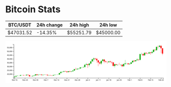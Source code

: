 # Bitcoin Stats

BTC/USDT|24h change|24h high|24h low|
|---|---|---|---|
|$47031.52|-14.35%|$55251.79|$45000.00|

<img src="./chart.svg">
